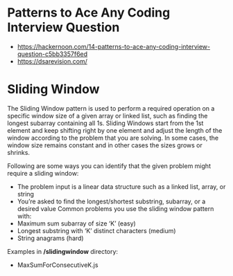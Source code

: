 # Patterns to Ace Any Coding Interview Question

- https://hackernoon.com/14-patterns-to-ace-any-coding-interview-question-c5bb3357f6ed
- https://dsarevision.com/

# Sliding Window

The Sliding Window pattern is used to perform a required operation on a specific window size of a given array or linked list, such as finding the longest subarray containing all 1s. 
Sliding Windows start from the 1st element and keep shifting right by one element and adjust the length of the window according to the problem that you are solving. 
In some cases, the window size remains constant and in other cases the sizes grows or shrinks.

Following are some ways you can identify that the given problem might require a sliding window:
- The problem input is a linear data structure such as a linked list, array, or string
- You’re asked to find the longest/shortest substring, subarray, or a desired value
Common problems you use the sliding window pattern with:
- Maximum sum subarray of size ‘K’ (easy)
- Longest substring with ‘K’ distinct characters (medium)
- String anagrams (hard)

Examples in **/slidingwindow** directory:
- MaxSumForConsecutiveK.js
